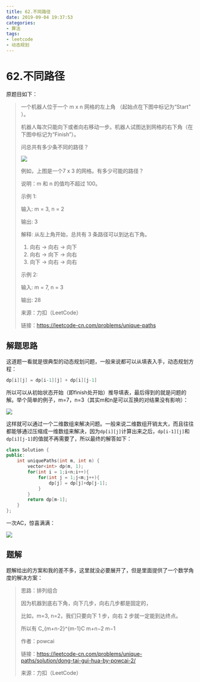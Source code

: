 ```yaml
---
title: 62.不同路径
date: 2019-09-04 19:37:53
categories:
- 算法
tags:
- leetcode
- 动态规划
---
```


# 62.不同路径

原题目如下：

> 一个机器人位于一个 m x n 网格的左上角 （起始点在下图中标记为“Start” ）。
>
> 机器人每次只能向下或者向右移动一步。机器人试图达到网格的右下角（在下图中标记为“Finish”）。
>
> 问总共有多少条不同的路径？
>
> ![](https://assets.leetcode-cn.com/aliyun-lc-upload/uploads/2018/10/22/robot_maze.png)
>
> 例如，上图是一个7 x 3 的网格。有多少可能的路径？
>
> 说明：m 和 n 的值均不超过 100。
>
> 示例 1:
>
> 输入: m = 3, n = 2
>
> 输出: 3
>
> 解释:
> 从左上角开始，总共有 3 条路径可以到达右下角。
>
> 1. 向右 -> 向右 -> 向下
> 2. 向右 -> 向下 -> 向右
> 3. 向下 -> 向右 -> 向右
>
> 示例 2:
>
> 输入: m = 7, n = 3
>
> 输出: 28
>
> 
>
> 来源：力扣（LeetCode）
>
> 链接：https://leetcode-cn.com/problems/unique-paths
> 



## 解题思路

这道题一看就是很典型的动态规划问题，一般来说都可以从填表入手，动态规划方程：

```c++
dp[i][j] = dp[i-1][j] + dp[i][j-1]
```

所以可以从初始状态开始（即finish处开始）推导填表，最后得到的就是问题的解。举个简单的例子，m=7，n=3（其实m和n是可以互换的对结果没有影响）：

![](https://i.loli.net/2019/09/04/VC6Ub3IFT95xPNg.jpg)

这样就可以通过一个二维数组来解决问题。一般来说二维数组开销太大，而且往往都能够通过压缩成一维数组来解决，因为`dp[i][j]`计算出来之后，`dp[i-1][j]`和`dp[i][j-1]`的值就不再需要了，所以最终的解答如下：

```c++
class Solution {
public:
    int uniquePaths(int m, int n) {
        vector<int> dp(m, 1);
        for(int i = 1;i<n;i++){
            for(int j = 1;j<m;j++){
                dp[j] = dp[j]+dp[j-1];
            }   
        }
        return dp[m-1];
    }
};
```

一次AC，惊喜满满：

![](https://i.loli.net/2019/09/04/BDZc7A9of1GuiNS.png)



## 题解

题解给出的方案和我的差不多，这里就没必要展开了，但是里面提供了一个数学角度的解决方案：

> 思路：排列组合
>
> 因为机器到底右下角，向下几步，向右几步都是固定的，
>
> 比如，m=3, n=2，我们只要向下 1 步，向右 2 步就一定能到达终点。
>
> 所以有 C_{m+n-2}^{m-1}C 
> m+n−2
> m−1
> 	
>
> 
>
> 作者：powcai
>
> 链接：https://leetcode-cn.com/problems/unique-paths/solution/dong-tai-gui-hua-by-powcai-2/
>
> 来源：力扣（LeetCode）